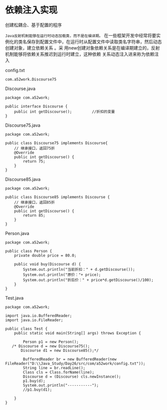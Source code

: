 # 依赖注入实现

创建松耦合、基于配置的程序

`Java反射机制能够在运行时动态加载类，而不是在编译期。`
在一些框架开发中经常将要实例化的类名保存到配置文件中，在运行时从配置文件中读取类名字符串，然后动态创建对象，建立依赖关系 。采
用new创建对象依赖关系是在编译期建立的，反射机制能够将依赖关系推迟到运行时建立，这种依赖
关系动态注入进来称为依赖注入


config.txt
``` 
com.a52work.Discourse75
```
 
Discourse.java
``` 
package com.a52work;

public interface Discourse {
    public int getDiscourse();         //折扣的变量
}

``` 

Discourse75.java
``` 
package com.a52work;

public class Discourse75 implements Discourse{
    // 继承接口，返回75折
    @Override
    public int getDiscourse() {
        return 75;
    }
}

```

Discourse85.java
``` 
package com.a52work;

public class Discourse85 implements Discourse {
    // 继承接口，返回85折
    @Override
    public int getDiscourse() {
        return 85;
    }
}

```

Person.java
``` 
package com.a52work;

public class Person {
    private double price = 80.0;

    public void buy(Discourse d) {
        System.out.println("当前折扣：" + d.getDiscourse());
        System.out.println("原价："+ price);
        System.out.println("折后价：" + price*d.getDiscourse()/100);
    }
}

```

Test.java
``` 
package com.a52work;

import java.io.BufferedReader;
import java.io.FileReader;

public class Test {
    public static void main(String[] args) throws Exception {

        Person p1 = new Person();
   /* Discourse d = new Discourse75();
       Discourse d1 = new Discourse85();*/

        BufferedReader br = new BufferedReader(new FileReader("D:\\Java_Study/Day26/src/com/a52work/config.txt"));
        String line = br.readLine();
        Class cls = Class.forName(line);
        Discourse d = (Discourse) cls.newInstance();
        p1.buy(d);
        System.out.println("-----------");
        //p1.buy(d1);

    }
}

```